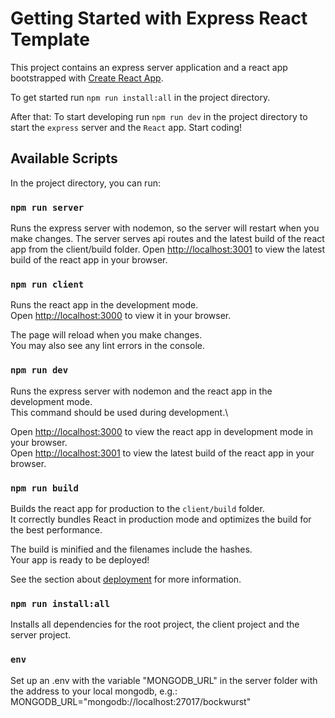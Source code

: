 # Getting Started with Express React Template

This project contains an express server application and a react app bootstrapped with [Create React App](https://github.com/facebook/create-react-app).

To get started run `npm run install:all` in the project directory.

After that:
To start developing run `npm run dev` in the project directory to start the `express` server and the `React` app. Start coding!

## Available Scripts

In the project directory, you can run:

### `npm run server`

Runs the express server with nodemon, so the server will restart when you make changes.
The server serves api routes and the latest build of the react app from the client/build folder.
Open [http://localhost:3001](http://localhost:3001) to view the latest build of the react app in your browser.

### `npm run client`

Runs the react app in the development mode.\
Open [http://localhost:3000](http://localhost:3000) to view it in your browser.

The page will reload when you make changes.\
You may also see any lint errors in the console.

### `npm run dev`

Runs the express server with nodemon and the react app in the development mode.\
This command should be used during development.\

Open [http://localhost:3000](http://localhost:3000) to view the react app in development mode in your browser.\
Open [http://localhost:3001](http://localhost:3001) to view the latest build of the react app in your browser.

### `npm run build`

Builds the react app for production to the `client/build` folder.\
It correctly bundles React in production mode and optimizes the build for the best performance.

The build is minified and the filenames include the hashes.\
Your app is ready to be deployed!

See the section about [deployment](https://facebook.github.io/create-react-app/docs/deployment) for more information.

### `npm run install:all`

Installs all dependencies for the root project, the client project and the server project.

### `env`

Set up an .env with the variable "MONGODB_URL" in the server folder with the address to your local mongodb, e.g.: MONGODB_URL="mongodb://localhost:27017/bockwurst"
